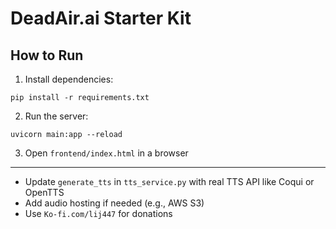 
# DeadAir.ai Starter Kit

## How to Run

1. Install dependencies:
```
pip install -r requirements.txt
```

2. Run the server:
```
uvicorn main:app --reload
```

3. Open `frontend/index.html` in a browser

---

- Update `generate_tts` in `tts_service.py` with real TTS API like Coqui or OpenTTS
- Add audio hosting if needed (e.g., AWS S3)
- Use `Ko-fi.com/lij447` for donations
    